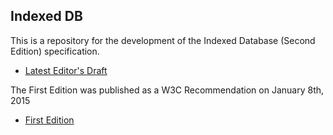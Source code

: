 Indexed DB
----------

This is a repository for the development of the Indexed Database (Second Edition) specification.
* [Latest Editor's Draft](https://w3c.github.io/IndexedDB/)

The First Edition was published as a W3C Recommendation on January 8th, 2015
* [First Edition](https://www.w3.org/TR/IndexedDB/)
